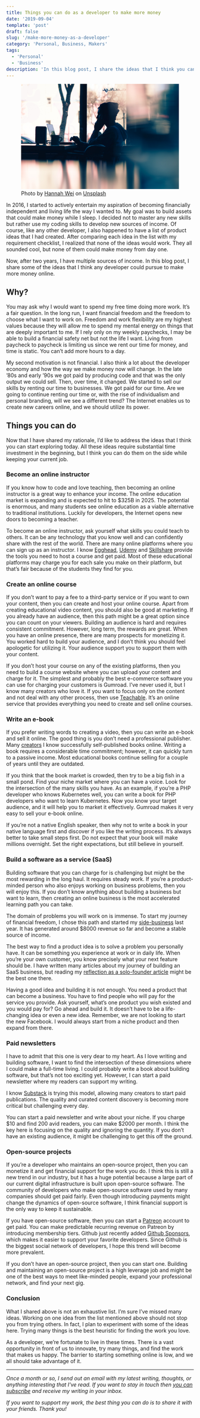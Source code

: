```yaml
---
title: Things you can do as a developer to make more money
date: '2019-09-04'
template: 'post'
draft: false
slug: '/make-more-money-as-a-developer'
category: 'Personal, Business, Makers'
tags:
  - 'Personal'
  - 'Business'
description: 'In this blog post, I share the ideas that I think you can start exploring today to increase your income.  All these ideas require substantial time investment in the beginning, but I think you can do them on the side while keeping your current job.'
---
```

<!-- Primary Meta Tags -->
<title>Things you can do as a developer to make more money - Tigran's personal blog</title>
<meta name="title" content="Things you can do as a developer to make more money - Tigran's personal blog">
<meta name="description" content="In this blog post, I share the ideas that I think you can start exploring today to increase your income.  All these ideas require substantial time investment in the beginning, but I think you can do them on the side while keeping your current job.">

<!-- Open Graph / Facebook -->
<meta property="og:type" content="website">
<meta property="og:url" content="https://tik.dev/make-more-money-as-a-developer/">
<meta property="og:title" content="Things you can do as a developer to make more money - Tigran's personal blog">
<meta property="og:description" content="In this blog post, I share the ideas that I think you can start exploring today to increase your income.  All these ideas require substantial time investment in the beginning, but I think you can do them on the side while keeping your current job.">
<meta property="og:image" content="https://tik.dev/static/d2320c4ad4fa5075af0c04f17b8d57a4/d564d/hannah-wei-aso6SYJZGps-unsplash.jpg">

<!-- Twitter -->
<meta property="twitter:card" content="summary_large_image">
<meta property="twitter:url" content="https://tik.dev/make-more-money-as-a-developer/">
<meta property="twitter:title" content="Things you can do as a developer to make more money - Tigran's personal blog">
<meta property="twitter:description" content="In this blog post, I share the ideas that I think you can start exploring today to increase your income.  All these ideas require substantial time investment in the beginning, but I think you can do them on the side while keeping your current job.">
<meta property="twitter:image" content="https://tik.dev/static/d2320c4ad4fa5075af0c04f17b8d57a4/d564d/hannah-wei-aso6SYJZGps-unsplash.jpg">

<figure><img src="hannah-wei-aso6SYJZGps-unsplash.jpg" alt="Working from anywhere"/><figcaption>Photo by <a href="https://unsplash.com/@herlifeinpixels?utm_source=unsplash&utm_medium=referral&utm_content=creditCopyText" target="_href">Hannah Wei</a> on <a href="https://unsplash.com" target="_blank">Unsplash</a></figcaption></figure>

In 2016, I started to actively entertain my aspiration of becoming financially independent and living life the way I wanted to. My goal was to build assets that could make money while I sleep. I decided not to master any new skills but rather use my coding skills to develop new sources of income. Of course, like any other developer, I also happened to have a list of product ideas that I had created. After comparing each idea in the list with my requirement checklist, I realized that none of the ideas would work. They all sounded cool, but none of them could make money from day one.

Now, after two years, I have multiple sources of income. In this blog post, I share some of the ideas that I think any developer could pursue to make more money online.

## Why?
You may ask why I would want to spend my free time doing more work. It’s a fair question. In the long run, I want financial freedom and the freedom to choose what I want to work on. Freedom and work flexibility are my highest values because they will allow me to spend my mental energy on things that are deeply important to me. If I rely only on my weekly paychecks, I may be able to build a financial safety net but not the life I want. Living from paycheck to paycheck is limiting us since we rent our time for money, and time is static. You can’t add more hours to a day.

My second motivation is not financial. I also think a lot about the developer economy and how the way we make money now will change. In the late ʼ80s and early ʼ90s we got paid by producing code and that was the only output we could sell. Then, over time, it changed. We started to sell our skills by renting our time to businesses. We got paid for our time. Are we going to continue renting our time or, with the rise of individualism and personal branding, will we see a different trend? The Internet enables us to create new careers online, and we should utilize its power.

## Things you can do
Now that I have shared my rationale, I’d like to address the ideas that I think you can start exploring today. All these ideas require substantial time investment in the beginning, but I think you can do them on the side while keeping your current job.

### Become an online instructor
If you know how to code and love teaching, then becoming an online instructor is a great way to enhance your income. The online education market is expanding and is expected to hit to $325B in 2025. The potential is enormous, and many students see online education as a viable alternative to traditional institutions. Luckily for developers, the Internet opens new doors to becoming a teacher.

To become an online instructor, ask yourself what skills you could teach to others. It can be any technology that you know well and can confidently share with the rest of the world. There are many online platforms where you can sign up as an instructor. I know [Egghead](https://egghead.io), [Udemy](https://udemy.com) and [Skillshare](https://skillshare.com) provide the tools you need to host a course and get paid. Most of these educational platforms may charge you for each sale you make on their platform, but that’s fair because of the students they find for you.


### Create an online course
If you don’t want to pay a fee to a third-party service or if you want to own your content, then you can create and host your online course. Apart from creating educational video content, you should also be good at marketing. If you already have an audience, then this path might be a great option since you can count on your viewers. Building an audience is hard and requires consistent commitment. However, long term, the rewards are great. When you have an online presence, there are many prospects for monetizing it. You worked hard to build your audience, and I don’t think you should feel apologetic for utilizing it. Your audience support you to support them with your content.

If you don’t host your course on any of the existing platforms, then you need to build a course website where you can upload your content and charge for it. The simplest and probably the best e-commerce software you can use for charging your customers is Gumroad. I’ve never used it, but I know many creators who love it. If you want to focus only on the content and not deal with any other process, then use [Teachable](https://teachable.com). It’s an online service that provides everything you need to create and sell online courses.


### Write an e-book
If you prefer writing words to creating a video, then you can write an e-book and sell it online. The good thing is you don’t need a professional publisher. Many [creators](https://www.indiehackers.com/podcast/098-adam-wathan-of-refactoring-ui) I know successfully self-published books online. Writing a book requires a considerable time commitment; however, it can quickly turn to a passive income. Most educational books continue selling for a couple of years until they are outdated.

If you think that the book market is crowded, then try to be a big fish in a small pond. Find your niche market where you can have a voice. Look for the intersection of the many skills you have. As an example, if you’re a PHP developer who knows Kubernetes well, you can write a book for PHP developers who want to learn Kubernetes. Now you know your target audience, and it will help you to market it effectively. Gumroad makes it very easy to sell your e-book online.

If you’re not a native English speaker, then why not to write a book in your native language first and discover if you like the writing process. It’s always better to take small steps first. Do not expect that your book will make millions overnight. Set the right expectations, but still believe in yourself.


### Build a software as a service (SaaS)
Building software that you can charge for is challenging but might be the most rewarding in the long haul. It requires steady work. If you’re a product-minded person who also enjoys working on business problems, then you will enjoy this. If you don’t know anything about building a business but want to learn, then creating an online business is the most accelerated learning path you can take.

The domain of problems you will work on is immense. To start my journey of financial freedom, I chose this path and started my [side-business](https://cronhub.io) last year. It has generated around $8000 revenue so far and become a stable source of income.

The best way to find a product idea is to solve a problem you personally have. It can be something you experience at work or in daily life. When you’re your own customer, you know precisely what your next feature should be. I have written many articles about my journey of building an SaaS business, but reading my [reflection as a solo-founder article](https://tik.dev/lessons-learned) might be the best one there.

Having a good idea and building it is not enough. You need a product that can become a business. You have to find people who will pay for the service you provide. Ask yourself, what’s one product you wish existed and you would pay for? Go ahead and build it. It doesn’t have to be a life-changing idea or even a new idea. Remember, we are not looking to start the new Facebook. I would always start from a niche product and then expand from there.


### Paid newsletters
I have to admit that this one is very dear to my heart. As I love writing and building software, I want to find the intersection of these dimensions where I could make a full-time living. I could probably write a book about building software, but that’s not too exciting yet. However, I can start a paid newsletter where my readers can support my writing.

I know [Substack](https://substack.com/) is trying this model, allowing many creators to start paid publications. The quality and curated content discovery is becoming more critical but challenging every day.

You can start a paid newsletter and write about your niche. If you charge $10 and find 200 avid readers, you can make $2000 per month. I think the key here is focusing on the quality and ignoring the quantity. If you don’t have an existing audience, it might be challenging to get this off the ground.


### Open-source projects
If you’re a developer who maintains an open-source project, then you can monetize it and get financial support for the work you do. I think this is still a new trend in our industry, but it has a huge potential because a large part of our current digital infrastructure is built upon open-source software. The community of developers who make open-source software used by many companies should get paid fairly. Even though introducing payments might change the dynamics of open-source software, I think financial support is the only way to keep it sustainable.

If you have open-source software, then you can start a [Patreon](https://www.patreon.com/) account to get paid. You can make predictable recurring revenue on Patreon by introducing membership tiers. Github just recently added [Github Sponsors](https://github.com/sponsors), which makes it easier to support your favorite developers. Since Github is the biggest social network of developers, I hope this trend will become more prevalent.

If you don’t have an open-source project, then you can start one. Building and maintaining an open-source project is a high leverage job and might be one of the best ways to meet like-minded people, expand your professional network, and find your next gig.

### Conclusion
What I shared above is not an exhaustive list. I’m sure I’ve missed many ideas. Working on one idea from the list mentioned above should not stop you from trying others. In fact, I plan to experiment with some of the ideas here. Trying many things is the best heuristic for finding the work you love.

As a developer, we’re fortunate to live in these times. There is a vast opportunity in front of us to innovate, try many things, and find the work that makes us happy. The barrier to starting something online is low, and we all should take advantage of it.

---
*Once a month or so, I send out an email with my latest writing, thoughts, or anything interesting that I've read. If you want to stay in touch then [you can subscribe](https://tinyletter.com/tigranh) and receive my writing in your inbox.*

*If you want to support my work, the best thing you can do is to share it with your friends. Thank you!*
